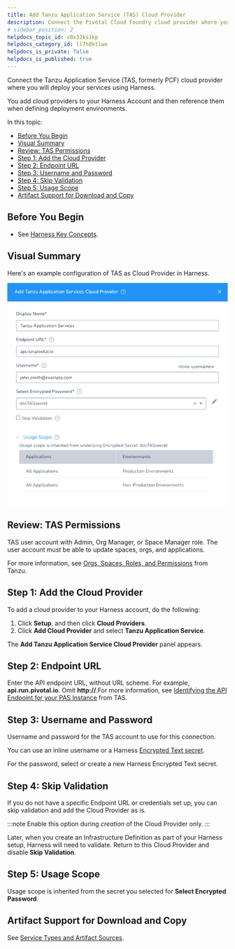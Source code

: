 ```yaml
---
title: Add Tanzu Application Service (TAS) Cloud Provider
description: Connect the Pivotal Cloud Foundry cloud provider where you will deploy your services using Harness.
# sidebar_position: 2
helpdocs_topic_id: v0x32ks1kp
helpdocs_category_id: ll7h8ktlwe
helpdocs_is_private: false
helpdocs_is_published: true
---
```


Connect the Tanzu Application Service (TAS, formerly PCF) cloud provider where you will deploy your services using Harness.

You add cloud providers to your Harness Account and then reference them when defining deployment environments.

In this topic:

* [Before You Begin](#before-you-begin)
* [Visual Summary](#visual-summary)
* [Review: TAS Permissions](#review-tas-permissions)
* [Step 1: Add the Cloud Provider](#step-1-add-the-cloud-provider)
* [Step 2: Endpoint URL](#step-2-endpoint-url)
* [Step 3: Username and Password](#step-3-username-and-password)
* [Step 4: Skip Validation](#step-4-skip-validation)
* [Step 5: Usage Scope](#step-5-usage-scope)
* [Artifact Support for Download and Copy](#artifact-support-for-download-and-copy)

## Before You Begin

* See [Harness Key Concepts](https://docs.harness.io/article/4o7oqwih6h-harness-key-concepts).

## Visual Summary

Here's an example configuration of TAS as Cloud Provider in Harness.

![](./static/add-pivotal-cloud-foundry-cloud-provider-21.png)

## Review: TAS Permissions

TAS user account with Admin, Org Manager, or Space Manager role. The user account must be able to update spaces, orgs, and applications.

For more information, see [Orgs, Spaces, Roles, and Permissions](https://docs.pivotal.io/pivotalcf/2-3/concepts/roles.html) from Tanzu.

## Step 1: Add the Cloud Provider

To add a cloud provider to your Harness account, do the following:

1. Click **Setup**, and then click **Cloud Providers**.
2. Click **Add Cloud Provider** and select **Tanzu Application Service**.

The **Add Tanzu Application Service Cloud Provider** panel appears.

## Step 2: Endpoint URL

Enter the API endpoint URL, without URL scheme. For example, **api.run.pivotal.io**. Omit **http://**.For more information, see [Identifying the API Endpoint for your PAS Instance](https://docs.pivotal.io/pivotalcf/2-3/opsguide/api-endpoint.html) from TAS.

## Step 3: Username and Password

Username and password for the TAS account to use for this connection.

You can use an inline username or a Harness [Encrypted Text secret](../../security/secrets-management/use-encrypted-text-secrets.md).

For the password, select or create a new Harness Encrypted Text secret.

## Step 4: Skip Validation

If you do not have a specific Endpoint URL or credentials set up, you can skip validation and add the Cloud Provider as is.

:::note
Enable this option during *creation* of the Cloud Provider only.
:::

Later, when you create an Infrastructure Definition as part of your Harness setup, Harness will need to validate. Return to this Cloud Provider and disable **Skip Validation**.

## Step 5: Usage Scope

Usage scope is inherited from the secret you selected for **Select Encrypted Password**.

## Artifact Support for Download and Copy

See [Service Types and Artifact Sources](../../../continuous-delivery/model-cd-pipeline/setup-services/service-types-and-artifact-sources.md).

